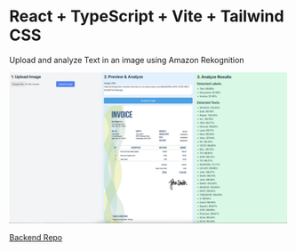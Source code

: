 # React + TypeScript + Vite + Tailwind CSS


Upload and analyze Text in an image using Amazon Rekognition

<img src="https://raw.githubusercontent.com/davidramos-om/aws-rekognition/main/images/img-1.png" alt="preview" width="500"/>

[Backend Repo](https://github.com/davidramos-om/aws-rekognition)